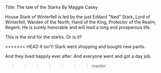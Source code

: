 Title: The tale of the Starks
By Maggie Casey

House Stark of Winterfell is led by the just Eddard "Ned" Stark, Lord of
Winterfell, Warden of the North, Hand of the King, Protector of the Realm,
Regent.  He is surely honorable and will lead a long and prosperous life.

This is the end for the starks.  Or is it?

<<<<<<< HEAD
It isn't! Stark went shopping and bought new pants.

And they lived happily ever after.
And everyone went and got a day job.
>>>>>>> master
